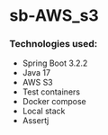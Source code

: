 # sb-AWS_s3

### Technologies used:
- Spring Boot 3.2.2
- Java 17
- AWS S3
- Test containers 
- Docker compose 
- Local stack 
- Assertj
